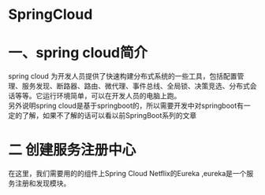 # SpringCloud

# 一、spring cloud简介
spring cloud 为开发人员提供了快速构建分布式系统的一些工具，包括配置管理、服务发现、断路器、路由、微代理、事件总线、全局锁、决策竞选、分布式会话等等。它运行环境简单，可以在开发人员的电脑上跑。  
另外说明spring cloud是基于springboot的，所以需要开发中对springboot有一定的了解，如果不了解的话可以看以前SpringBoot系列的文章

# 二 创建服务注册中心
在这里，我们需要用的的组件上Spring Cloud Netflix的Eureka ,eureka是一个服务注册和发现模块。